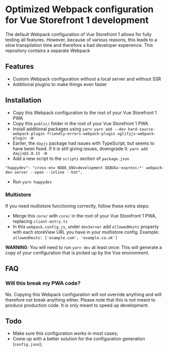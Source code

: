 # Optimized Webpack configuration for Vue Storefront 1 development
The default Webpack configuration of Vue Storefront 1 allows for fully testing all features. However, because of various reasons,
this leads to a slow transpilation time and therefore a bad developer experience. This repository contains a separate Webpack 

## Features
- Custom Webpack configuration without a local server and without SSR
- Additional plugins to make things even faster

## Installation
- Copy this Webpack configuration to the root of your Vue Storefront 1 PWA
- Copy this `public/` folder in the root of your Vue Storefront 1 PWA
- Install additional packages using `yarn`: `yarn add --dev hard-source-webpack-plugin friendly-errors-webpack-plugin uglifyjs-webpack-plugin -W`
- Earlier, the `dayjs` package had issues with TypeScript, but seems to have been fixed. If it is still giving issues, downgrade it: `yarn add dayjs@1.8.15 -W`
- Add a new script to the `scripts` section of `package.json`

```
"happydev": "cross-env NODE_ENV=development DEBUG='express:*' webpack-dev-server --open --inline --hot",
```

- Run `yarn happydev`

### Multistore
If you need multistore functioning correctly, follow these extra steps:
- Merge this `core/` with `core/` in the root of your Vue Storefront 1 PWA, replacing `client-entry.ts`
- In this `webpack.config.js`, under `devServer` add `allowedHosts` property with each storeView URL you have in your multistore config. Example: `allowedHosts: ['example.com', 'example.co.uk']`

**WARNING**: You will need to run `yarn dev` at least once: This will generate a copy of your configuration
that is picked up by the Vue environment.


## FAQ
### Will this break my PWA code?
No. Copying this Webpack configuration will not override anything and will therefore not break anything either. Please note that
this is not meant to produce production code. It is only meant to speed up development.

## Todo
- Make sure this configuration works in most cases;
- Come up with a better solution for the configuration generation (`config.json`);

